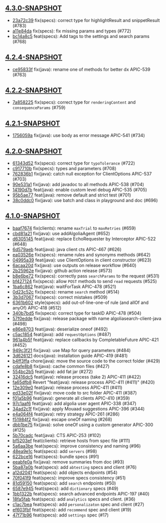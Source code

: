 ## [4.3.0-SNAPSHOT](https://github.com/algolia/algoliasearch-client-java-2/compare/4.2.4-SNAPSHOT...4.3.0-SNAPSHOT)

- [23a72c39](https://github.com/algolia/api-clients-automation/commit/23a72c39) fix(specs): correct type for highlightResult and snippetResult (#783)
- [a11e84da](https://github.com/algolia/api-clients-automation/commit/a11e84da) fix(specs): fix missing params and types (#772)
- [bc14a8c5](https://github.com/algolia/api-clients-automation/commit/bc14a8c5) feat(specs): Add tags to the settings and search params (#768)

## [4.2.4-SNAPSHOT](https://github.com/algolia/algoliasearch-client-java-2/compare/4.2.2-SNAPSHOT...4.2.4-SNAPSHOT)

- [ce95833f](https://github.com/algolia/api-clients-automation/commit/ce95833f) fix(java): rename one of methods for better dx APIC-539 (#763)

## [4.2.2-SNAPSHOT](https://github.com/algolia/algoliasearch-client-java-2/compare/4.2.1-SNAPSHOT...4.2.2-SNAPSHOT)

- [7a858225](https://github.com/algolia/api-clients-automation/commit/7a858225) fix(specs): correct type for `renderingContent` and `consequenceParams` (#759)

## [4.2.1-SNAPSHOT](https://github.com/algolia/algoliasearch-client-java-2/compare/4.2.0-SNAPSHOT...4.2.1-SNAPSHOT)

- [1756059a](https://github.com/algolia/api-clients-automation/commit/1756059a) fix(java): use body as error message APIC-541 (#734)

## [4.2.0-SNAPSHOT](https://github.com/algolia/algoliasearch-client-java-2/compare/4.1.0-SNAPSHOT...4.2.0-SNAPSHOT)

- [61343d52](https://github.com/algolia/api-clients-automation/commit/61343d52) fix(specs): correct type for `typoTolerance` (#722)
- [c917710b](https://github.com/algolia/api-clients-automation/commit/c917710b) fix(specs): types and parameters (#708)
- [762836b1](https://github.com/algolia/api-clients-automation/commit/762836b1) fix(java): catch null exception for ClientOptions APIC-537 (#703)
- [90e531a1](https://github.com/algolia/api-clients-automation/commit/90e531a1) fix(java): add javadoc to all methods APIC-538 (#704)
- [14190d7b](https://github.com/algolia/api-clients-automation/commit/14190d7b) feat(java): enable custom level debug APIC-535 (#705)
- [95b5ae77](https://github.com/algolia/api-clients-automation/commit/95b5ae77) feat(java): remove default and strict test (#701)
- [38c0ddc0](https://github.com/algolia/api-clients-automation/commit/38c0ddc0) fix(java): use batch and class in playground and doc (#696)

## [4.1.0-SNAPSHOT](https://github.com/algolia/algoliasearch-client-java-2/compare/4.0.0-SNAPSHOT...4.1.0-SNAPSHOT)

- [baaf7674](https://github.com/algolia/api-clients-automation/commit/baaf7674) fix(clients): rename `maxTrial` to `maxRetries` (#659)
- [cbd81a21](https://github.com/algolia/api-clients-automation/commit/cbd81a21) fix(java): use addAlgoliaAgent (#652)
- [d6305145](https://github.com/algolia/api-clients-automation/commit/d6305145) feat(java): replace EchoRequester by Interceptor APIC-522 (#648)
- [6d579aeb](https://github.com/algolia/api-clients-automation/commit/6d579aeb) feat(java): java client cts APIC-467 (#626)
- [ea03526e](https://github.com/algolia/api-clients-automation/commit/ea03526e) fix(specs): rename rules and synonyms methods (#642)
- [04995a39](https://github.com/algolia/api-clients-automation/commit/04995a39) feat(java): use ClientOptions in client constructor (#623)
- [6acaa20d](https://github.com/algolia/api-clients-automation/commit/6acaa20d) fix(java): use outputs on release workflow (#640)
- [2b25962e](https://github.com/algolia/api-clients-automation/commit/2b25962e) fix(java): github action release (#573)
- [b8e6be72](https://github.com/algolia/api-clients-automation/commit/b8e6be72) fix(specs): correctly pass `searchParams` to the request (#531)
- [bf427124](https://github.com/algolia/api-clients-automation/commit/bf427124) fix(specs): allow `POST` methods to send `read` requests (#525)
- [1ba6c862](https://github.com/algolia/api-clients-automation/commit/1ba6c862) feat(java): waitForTask APIC-478 (#521)
- [0d23c52c](https://github.com/algolia/api-clients-automation/commit/0d23c52c) fix(specs): rename `search` method (#514)
- [3b3d7067](https://github.com/algolia/api-clients-automation/commit/3b3d7067) fix(specs): correct mistakes (#509)
- [6361b602](https://github.com/algolia/api-clients-automation/commit/6361b602) style(specs): add out-of-line-one-of rule (and allOf and anyOf) APIC-418 (#512)
- [340b7bd5](https://github.com/algolia/api-clients-automation/commit/340b7bd5) fix(specs): correct type for taskID APIC-478 (#504)
- [57f0edde](https://github.com/algolia/api-clients-automation/commit/57f0edde) fix(java): release package with name algoliasearch-client-java (#498)
- [e86e8703](https://github.com/algolia/api-clients-automation/commit/e86e8703) feat(java): deserialize oneof (#492)
- [c5ac1854](https://github.com/algolia/api-clients-automation/commit/c5ac1854) feat(java): add `requestOptions` (#487)
- [961a4b5f](https://github.com/algolia/api-clients-automation/commit/961a4b5f) feat(java): replace callbacks by CompletableFuture APIC-421 (#452)
- [949c3f21](https://github.com/algolia/api-clients-automation/commit/949c3f21) fix(java): use Map for query parameters (#484)
- [3d626121](https://github.com/algolia/api-clients-automation/commit/3d626121) docs(java): installation guide APIC-419 (#481)
- [b4ff3ffa](https://github.com/algolia/api-clients-automation/commit/b4ff3ffa) chore(java): move the source code to the correct folder (#429)
- [cdafe8b8](https://github.com/algolia/api-clients-automation/commit/cdafe8b8) fix(java): cache common files (#427)
- [554bc2b5](https://github.com/algolia/api-clients-automation/commit/554bc2b5) feat(java): add fat jar (#272)
- [32416dc5](https://github.com/algolia/api-clients-automation/commit/32416dc5) feat(java): release process (take 2) APIC-411 (#422)
- [fa65dfb8](https://github.com/algolia/api-clients-automation/commit/fa65dfb8) Revert "feat(java): release process APIC-411 (#411)" (#420)
- [12e309e0](https://github.com/algolia/api-clients-automation/commit/12e309e0) feat(java): release process APIC-411 (#411)
- [ed33e02f](https://github.com/algolia/api-clients-automation/commit/ed33e02f) fix(java): move code to src folder APIC-411 (#387)
- [f01a5b96](https://github.com/algolia/api-clients-automation/commit/f01a5b96) feat(java): generate all clients APIC-410 (#359)
- [97c1aaf6](https://github.com/algolia/api-clients-automation/commit/97c1aaf6) feat(java): add algolia user agent APIC-338 (#347)
- [34ad2c1f](https://github.com/algolia/api-clients-automation/commit/34ad2c1f) fix(java): apply Mouaad suggestions APIC-396 (#344)
- [e4a064f4](https://github.com/algolia/api-clients-automation/commit/e4a064f4) feat(java): retry strategy APIC-261 (#286)
- [f51984f2](https://github.com/algolia/api-clients-automation/commit/f51984f2) fix(java): escape oneOf naming (#268)
- [dbb1be75](https://github.com/algolia/api-clients-automation/commit/dbb1be75) fix(java): solve oneOf using a custom generator APIC-300 (#125)
- [5b70cadc](https://github.com/algolia/api-clients-automation/commit/5b70cadc) feat(java): CTS APIC-253 (#102)
- [bf5203ef](https://github.com/algolia/api-clients-automation/commit/bf5203ef) feat(clients): retrieve hosts from spec file (#111)
- [5a6aa3be](https://github.com/algolia/api-clients-automation/commit/5a6aa3be) feat(specs): improve consistency and naming (#96)
- [48ea9e1c](https://github.com/algolia/api-clients-automation/commit/48ea9e1c) feat(specs): add `servers` (#98)
- [622bce16](https://github.com/algolia/api-clients-automation/commit/622bce16) feat(specs): bundle specs (#91)
- [eeabfe0a](https://github.com/algolia/api-clients-automation/commit/eeabfe0a) fix(java): remove summaries from doc (#93)
- [5ba87a0b](https://github.com/algolia/api-clients-automation/commit/5ba87a0b) feat(specs): add `abtesting` specs and client (#76)
- [a12d2041](https://github.com/algolia/api-clients-automation/commit/a12d2041) feat(specs): add objects endpoints (#54)
- [70f041f9](https://github.com/algolia/api-clients-automation/commit/70f041f9) feat(specs): improve specs consistency (#51)
- [81d59150](https://github.com/algolia/api-clients-automation/commit/81d59150) feat(specs): add `search` endpoints (#50)
- [6587e945](https://github.com/algolia/api-clients-automation/commit/6587e945) feat(specs): add `dictionary` specs (#49)
- [1bb1322b](https://github.com/algolia/api-clients-automation/commit/1bb1322b) feat(specs): search advanced endpoints APIC-197 (#40)
- [18fa5fab](https://github.com/algolia/api-clients-automation/commit/18fa5fab) feat(specs): add `analytics` specs and client. (#36)
- [c1ac7bea](https://github.com/algolia/api-clients-automation/commit/c1ac7bea) feat(specs): add `personalizaton` spec and client (#27)
- [ef603fbf](https://github.com/algolia/api-clients-automation/commit/ef603fbf) feat(specs): add `recommend` spec and client (#19)
- [47f71b96](https://github.com/algolia/api-clients-automation/commit/47f71b96) feat(specs): add `settings` spec (#17)
